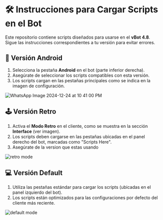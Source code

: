 # 🛠️ **Instrucciones para Cargar Scripts en el Bot**  

Este repositorio contiene scripts diseñados para usarse en el **vBot 4.8**. Sigue las instrucciones correspondientes a tu versión para evitar errores.  

## 📱 **Versión Android**  
1. Selecciona la pestaña **Android** en el bot (parte inferior derecha).  
2. Asegúrate de seleccionar los scripts compatibles con esta versión.  
3. Los scripts cargan en las pestañas principales como se indica en la imagen de configuración.

![WhatsApp Image 2024-12-24 at 10 41 00 PM](https://github.com/user-attachments/assets/3de4f3f2-dcc4-4776-80ea-d634dc768ca6)



## 🕹️ **Versión Retro**  
1. Activa el **Modo Retro** en el cliente, como se muestra en la sección **Interface** (ver imagen).  
2. Los scripts deben cargarse en las pestañas ubicadas en el panel derecho del bot, marcadas como "Scripts Here".  
3. Asegúrate de la version que estas usando

![retro mode](https://github.com/user-attachments/assets/a917882f-d730-42bc-9b9b-f42667188313)


## 💻 **Versión Default**  
1. Utiliza las pestañas estándar para cargar los scripts (ubicadas en el panel izquierdo del bot).  
2. Los scripts están optimizados para las configuraciones por defecto del cliente más reciente.

![default mode](https://github.com/user-attachments/assets/fbd34cb0-ea60-438c-87d9-356cf7342465)

